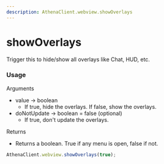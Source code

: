 ```yaml
---
description: AthenaClient.webview.showOverlays
---
```


# showOverlays

Trigger this to hide/show all overlays like Chat, HUD, etc.

### Usage

Arguments

* value -> boolean
  * If true, hide the overlays. If false, show the overlays.
* doNotUpdate -> boolean = false (optional)
  * If true, don't update the overlays.

Returns

* Returns a boolean. True if any menu is open, false if not.

```typescript
AthenaClient.webview.showOverlays(true);

```
